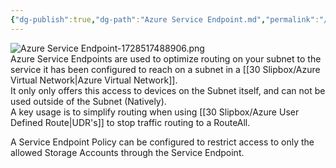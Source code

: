 ```yaml
---
{"dg-publish":true,"dg-path":"Azure Service Endpoint.md","permalink":"/azure-service-endpoint/","tags":["notes"]}
---
```



![Azure Service Endpoint-1728517488906.png](/img/user/40%20References/attachments/image/Azure%20Service%20Endpoint-1728517488906.png)  
Azure Service Endpoints are used to optimize routing on your subnet to the service it has been configured to reach on a subnet in a [[30 Slipbox/Azure Virtual Network\|Azure Virtual Network]].  
It only only offers this access to devices on the Subnet itself, and can not be used outside of the Subnet (Natively).  
A key usage is to simplify routing when using [[30 Slipbox/Azure User Defined Route\|UDR's]] to stop traffic routing to a RouteAll.

A Service Endpoint Policy can be configured to restrict access to only the allowed Storage Accounts through the Service Endpoint.
